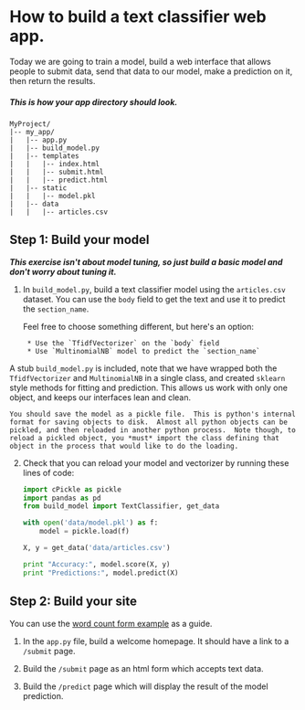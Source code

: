 # How to build a text classifier web app.  
Today we are going to train a model, build a web interface that allows people to submit data, send that data to our model, make a prediction on it, then return the results.

##### This is how your app directory should look.  
```
MyProject/
|-- my_app/
|   |-- app.py
|   |-- build_model.py
|   |-- templates
|   |   |-- index.html
|   |   |-- submit.html
|   |   |-- predict.html
|   |-- static
|   |   |-- model.pkl
|   |-- data
|   |   |-- articles.csv
```

## Step 1: Build your model

***This exercise isn't about model tuning, so just build a basic model and don't worry about tuning it.***

1. In `build_model.py`, build a text classifier model using the `articles.csv` dataset. You can use the `body` field to get the text and use it to predict the `section_name`.

    Feel free to choose something different, but here's an option:

        * Use the `TfidfVectorizer` on the `body` field
        * Use `MultinomialNB` model to predict the `section_name`

A stub `build_model.py` is included, note that we have wrapped both the `TfidfVectorizer` and `MultinomialNB` in a single class, and created `sklearn` style methods for fitting and prediction.  This allows us work with only one object, and keeps our interfaces lean and clean.

    You should save the model as a pickle file.  This is python's internal format for saving objects to disk.  Almost all python objects can be pickled, and then reloaded in another python process.  Note though, to reload a pickled object, you *must* import the class defining that object in the process that would like to do the loading.

2. Check that you can reload your model and vectorizer by running these lines of code:

    ```python
    import cPickle as pickle
    import pandas as pd
    from build_model import TextClassifier, get_data

    with open('data/model.pkl') as f:
        model = pickle.load(f)

    X, y = get_data('data/articles.csv')

    print "Accuracy:", model.score(X, y)
    print "Predictions:", model.predict(X)
    ```

## Step 2:  Build your site

You can use the [word count form example](examples/example_with_form.py) as a guide.

1. In the `app.py` file, build a welcome homepage. It should have a link to a `/submit` page.

2. Build the `/submit` page as an html form which accepts text data.

3. Build the `/predict` page which will display the result of the model prediction.

